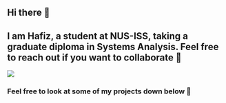 ## Hi there 👋

## I am Hafiz, a student at NUS-ISS, taking a graduate diploma in Systems Analysis. Feel free to reach out if you want to collaborate :muscle:




<p>
<a href="https://github.com/Hazman3512"><img src="https://github-readme-stats.vercel.app/api?username=Hazman3512"></a>
</p>

### Feel free to look at some of  my projects down below :arrow_down_small:



<!--
**Hazman3512/Hazman3512** is a ✨ _special_ ✨ repository because its `README.md` (this file) appears on your GitHub profile.

Here are some ideas to get you started:

- 🔭 I’m currently working on ...
- 🌱 I’m currently learning ...
- 👯 I’m looking to collaborate on ...
- 🤔 I’m looking for help with ...
- 💬 Ask me about ...
- 📫 How to reach me: ...
- 😄 Pronouns: ...
- ⚡ Fun fact: ...
-->
